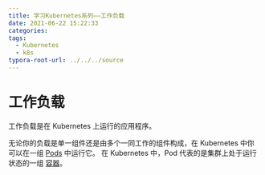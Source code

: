 ```yaml
---
title: 学习Kubernetes系列——工作负载
date: 2021-06-22 15:22:33
categories:
tags:
  - Kubernetes
  - k8s
typora-root-url: ../../../source
---
```


# 工作负载

工作负载是在 Kubernetes 上运行的应用程序。

无论你的负载是单一组件还是由多个一同工作的组件构成，在 Kubernetes 中你 可以在一组 [Pods](https://kubernetes.io/zh/docs/concepts/workloads/pods) 中运行它。 在 Kubernetes 中，Pod 代表的是集群上处于运行状态的一组 [容器](https://kubernetes.io/zh/docs/concepts/overview/what-is-kubernetes/#why-containers)。

<!--more-->


